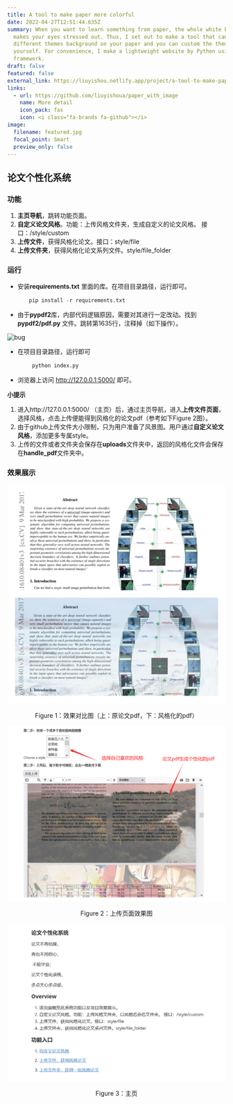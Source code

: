 ```yaml
---
title: A tool to make paper more colorful
date: 2022-04-27T12:51:44.635Z
summary: When you want to learn something from paper, the whole white background
  makes your eyes stressed out. Thus, I set out to make a tool that can put
  different themes background on your paper and you can custom the theme by
  yourself. For convenience, I make a lightweight website by Python using Flask
  framework.
draft: false
featured: false
external_link: https://liuyishou.netlify.app/project/a-tool-to-make-paper-more-colorful/
links:
  - url: https://github.com/liuyishoua/paper_with_image
    name: More detail
    icon_pack: fas
    icon: <i class="fa-brands fa-github"></i>
image:
  filename: featured.jpg
  focal_point: Smart
  preview_only: false
---
```

## 论文个性化系统

### 功能

1. **主页导航**，跳转功能页面。
2. **自定义论文风格**。功能：上传风格文件夹，生成自定义的论文风格。 接口：/style/custom
3. **上传文件**，获得风格化论文。接口：style/file
4. **上传文件夹**，获得风格化论文系列文件。style/file_folder

### 运行

* 安装**requirements.txt** 里面的库。在项目目录路径，运行即可。

```python
       pip install -r requirements.txt
```
* 由于**pypdf2**库，内部代码逻辑原因，需要对其进行一定改动。找到**pypdf2/pdf.py** 文件。跳转第1635行，注释掉（如下操作）。

![bug](images/1.png)

* 在项目目录路径，运行即可
```python
        python index.py
```
* 浏览器上访问 http://127.0.0.1:5000/ 即可。

**小提示**
1. 进入http://127.0.0.1:5000/ （主页）后，通过主页导航，进入**上传文件页面**，选择风格，点击上传便能得到风格化的论文pdf（参考如下Figure 2图）。
2. 由于github上传文件大小限制，只为用户准备了风景图。用户通过**自定义论文风格**，添加更多专属style。
3. 上传的文件或者文件夹会保存在**uploads**文件夹中，返回的风格化文件会保存在**handle_pdf**文件夹中。

### 效果展示

![对比图](对比图.jpg)

<p align="center">
Figure 1：效果对比图（上：原论文pdf，下：风格化的pdf）
</p>

![上传页面效果图](上传页面效果图.png)

<p align="center">
Figure 2：上传页面效果图
</p>

![主页](主页.png)
										<p align="center">
Figure 3：主页
</p>
